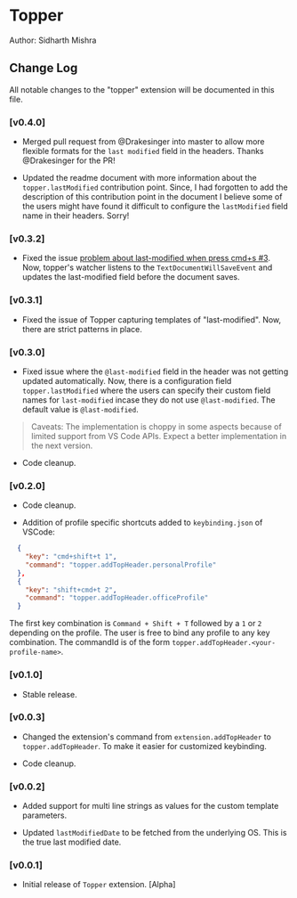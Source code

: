 # Topper

Author: Sidharth Mishra

## Change Log

All notable changes to the "topper" extension will be documented in this file.

### [v0.4.0]

- Merged pull request from @Drakesinger into master to allow more flexible formats for the `last modified` field in the headers. Thanks @Drakesinger for the PR!

- Updated the readme document with more information about the `topper.lastModified` contribution point. Since, I had forgotten to add the description of this contribution point in the document I believe some of the users might have found it difficult to configure the `lastModified` field name in their headers. Sorry!

### [v0.3.2]

- Fixed the issue [problem about last-modified when press cmd+s #3](https://github.com/sidmishraw/topper/issues/3). Now, topper's watcher listens to the `TextDocumentWillSaveEvent` and updates the last-modified field before the document saves.

### [v0.3.1]

- Fixed the issue of Topper capturing templates of "last-modified". Now, there are strict patterns in place.

### [v0.3.0]

- Fixed issue where the `@last-modified` field in the header was not getting updated automatically. Now, there is a configuration field `topper.lastModified` where the users can specify their custom field names for `last-modified` incase they do not use `@last-modified`. The default value is `@last-modified`.

> Caveats: The implementation is choppy in some aspects because of limited support from VS Code APIs. Expect a better implementation in the next version.

- Code cleanup.

### [v0.2.0]

- Code cleanup.

- Addition of profile specific shortcuts added to `keybinding.json` of VSCode:

```json
  {
    "key": "cmd+shift+t 1",
    "command": "topper.addTopHeader.personalProfile"
  },
  {
    "key": "shift+cmd+t 2",
    "command": "topper.addTopHeader.officeProfile"
  }
```

The first key combination is `Command + Shift + T` followed by a `1` or `2` depending on the profile. The user is free to bind any profile to any key combination.
The commandId is of the form `topper.addTopHeader.<your-profile-name>`.

### [v0.1.0]

- Stable release.

### [v0.0.3]

- Changed the extension's command from `extension.addTopHeader` to `topper.addTopHeader`. To make it easier for customized keybinding.

- Code cleanup.

### [v0.0.2]

- Added support for multi line strings as values for the custom template parameters.

- Updated `lastModifiedDate` to be fetched from the underlying OS. This is the true last modified date.

### [v0.0.1]

- Initial release of `Topper` extension. [Alpha]
